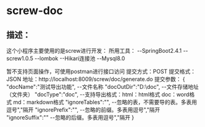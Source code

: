 # screw-doc

描述：
---------------------------------------------------------------------
这个小程序主要使用的是screw进行开发：
所用工具：
    --SpringBoot2.4.1
    --screw1.0.5
    --lombok
    --Hikari连接池
    --Mysql8.0

暂不支持页面操作，可使用postman进行接口访问
提交方式：POST
提交格式：JSON
地址：http://localhost:8009/screw/doc/generate.do
提交参数：
{
    "docName":"测试导出功能",      --文件名称
    "docOutDir":"D:\\doc",            --文件存储地址（文件夹）
    "docType":"doc",                     --支持导出格式：html：html格式  doc：word格式   md：markdown格式
    "ignoreTables":"",                    --忽略的表，不需要导的表。多表用逗号","隔开
    "ignorePrefix":"",                     --忽略的前缀。多表用逗号","隔开
    "ignoreSuffix":""                      --忽略的后缀。多表用逗号","隔开
}
